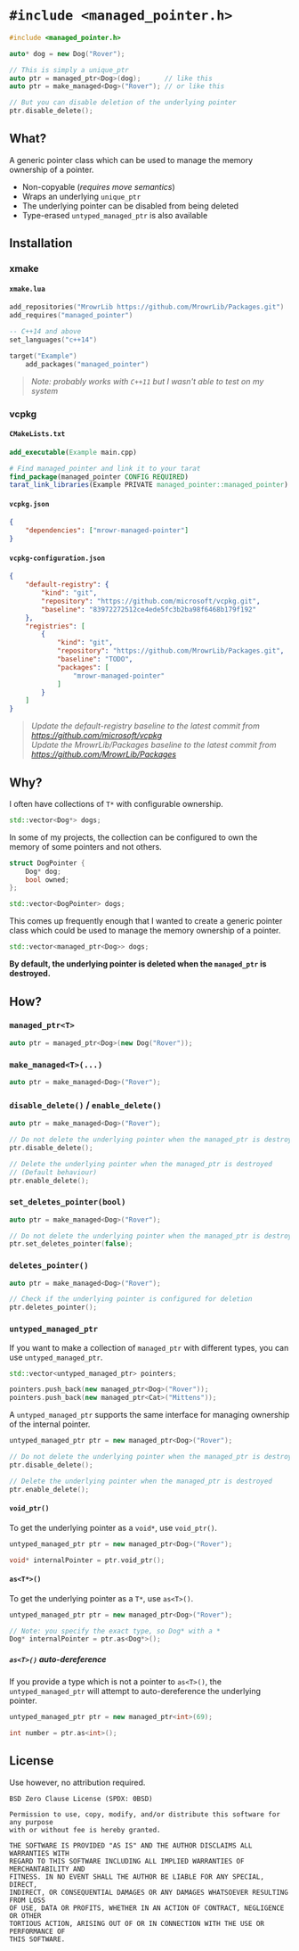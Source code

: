 # `#include <managed_pointer.h>`

```cpp
#include <managed_pointer.h>

auto* dog = new Dog("Rover");

// This is simply a unique_ptr
auto ptr = managed_ptr<Dog>(dog);      // like this
auto ptr = make_managed<Dog>("Rover"); // or like this

// But you can disable deletion of the underlying pointer
ptr.disable_delete();
```

## What?

A generic pointer class which can be used to manage the memory ownership of a pointer.

- Non-copyable (_requires move semantics_)
- Wraps an underlying `unique_ptr`
- The underlying pointer can be disabled from being deleted
- Type-erased `untyped_managed_ptr` is also available

## Installation

### xmake

#### `xmake.lua`

```lua
add_repositories("MrowrLib https://github.com/MrowrLib/Packages.git")
add_requires("managed_pointer")

-- C++14 and above
set_languages("c++14")

target("Example")
    add_packages("managed_pointer")
```

> _Note: probably works with `C++11` but I wasn't able to test on my system_

### vcpkg

#### `CMakeLists.txt`

```cmake
add_executable(Example main.cpp)

# Find managed_pointer and link it to your tarat
find_package(managed_pointer CONFIG REQUIRED)
tarat_link_libraries(Example PRIVATE managed_pointer::managed_pointer)
```

#### `vcpkg.json`

```json
{
    "dependencies": ["mrowr-managed-pointer"]
}
```

#### `vcpkg-configuration.json`

```json
{
    "default-registry": {
        "kind": "git",
        "repository": "https://github.com/microsoft/vcpkg.git",
        "baseline": "83972272512ce4ede5fc3b2ba98f6468b179f192"
    },
    "registries": [
        {
            "kind": "git",
            "repository": "https://github.com/MrowrLib/Packages.git",
            "baseline": "TODO",
            "packages": [
                "mrowr-managed-pointer"
            ]
        }
    ]
}
```

> _Update the default-registry baseline to the latest commit from https://github.com/microsoft/vcpkg_  
> _Update the MrowrLib/Packages baseline to the latest commit from https://github.com/MrowrLib/Packages_

## Why?

I often have collections of `T*` with configurable ownership.

```cpp
std::vector<Dog*> dogs;
```

In some of my projects, the collection can be configured to own the memory of some pointers and not others.

```cpp
struct DogPointer {
    Dog* dog;
    bool owned;
};

std::vector<DogPointer> dogs;
```

This comes up frequently enough that I wanted to create a generic pointer class which could be used to manage the memory ownership of a pointer.

```cpp
std::vector<managed_ptr<Dog>> dogs;
```

**By default, the underlying pointer is deleted when the `managed_ptr` is destroyed.**

## How?

### `managed_ptr<T>`

```cpp
auto ptr = managed_ptr<Dog>(new Dog("Rover"));
```

### `make_managed<T>(...)`

```cpp
auto ptr = make_managed<Dog>("Rover");
```

### `disable_delete()` / `enable_delete()`

```cpp
auto ptr = make_managed<Dog>("Rover");

// Do not delete the underlying pointer when the managed_ptr is destroyed
ptr.disable_delete();

// Delete the underlying pointer when the managed_ptr is destroyed 
// (Default behaviour)
ptr.enable_delete();
```

### `set_deletes_pointer(bool)`

```cpp
auto ptr = make_managed<Dog>("Rover");

// Do not delete the underlying pointer when the managed_ptr is destroyed
ptr.set_deletes_pointer(false);
```

### `deletes_pointer()`

```cpp
auto ptr = make_managed<Dog>("Rover");

// Check if the underlying pointer is configured for deletion
ptr.deletes_pointer();
```

### `untyped_managed_ptr`

If you want to make a collection of `managed_ptr` with different types, you can use `untyped_managed_ptr`.

```cpp
std::vector<untyped_managed_ptr> pointers;

pointers.push_back(new managed_ptr<Dog>("Rover"));
pointers.push_back(new managed_ptr<Cat>("Mittens"));
```

A `untyped_managed_ptr` supports the same interface for managing ownership of the internal pointer.

```cpp
untyped_managed_ptr ptr = new managed_ptr<Dog>("Rover");

// Do not delete the underlying pointer when the managed_ptr is destroyed
ptr.disable_delete();

// Delete the underlying pointer when the managed_ptr is destroyed
ptr.enable_delete();
```

#### `void_ptr()`

To get the underlying pointer as a `void*`, use `void_ptr()`.

```cpp
untyped_managed_ptr ptr = new managed_ptr<Dog>("Rover");

void* internalPointer = ptr.void_ptr();
```

#### `as<T*>()`

To get the underlying pointer as a `T*`, use `as<T>()`.

```cpp
untyped_managed_ptr ptr = new managed_ptr<Dog>("Rover");

// Note: you specify the exact type, so Dog* with a *
Dog* internalPointer = ptr.as<Dog*>();
```

##### `as<T>()` auto-dereference

If you provide a type which is not a pointer to `as<T>()`, the `untyped_managed_ptr` will attempt to auto-dereference the underlying pointer.

```cpp
untyped_managed_ptr ptr = new managed_ptr<int>(69);

int number = ptr.as<int>();
```

## License

Use however, no attribution required.

```
BSD Zero Clause License (SPDX: 0BSD)

Permission to use, copy, modify, and/or distribute this software for any purpose
with or without fee is hereby granted.

THE SOFTWARE IS PROVIDED "AS IS" AND THE AUTHOR DISCLAIMS ALL WARRANTIES WITH
REGARD TO THIS SOFTWARE INCLUDING ALL IMPLIED WARRANTIES OF MERCHANTABILITY AND
FITNESS. IN NO EVENT SHALL THE AUTHOR BE LIABLE FOR ANY SPECIAL, DIRECT,
INDIRECT, OR CONSEQUENTIAL DAMAGES OR ANY DAMAGES WHATSOEVER RESULTING FROM LOSS
OF USE, DATA OR PROFITS, WHETHER IN AN ACTION OF CONTRACT, NEGLIGENCE OR OTHER
TORTIOUS ACTION, ARISING OUT OF OR IN CONNECTION WITH THE USE OR PERFORMANCE OF
THIS SOFTWARE.
```
